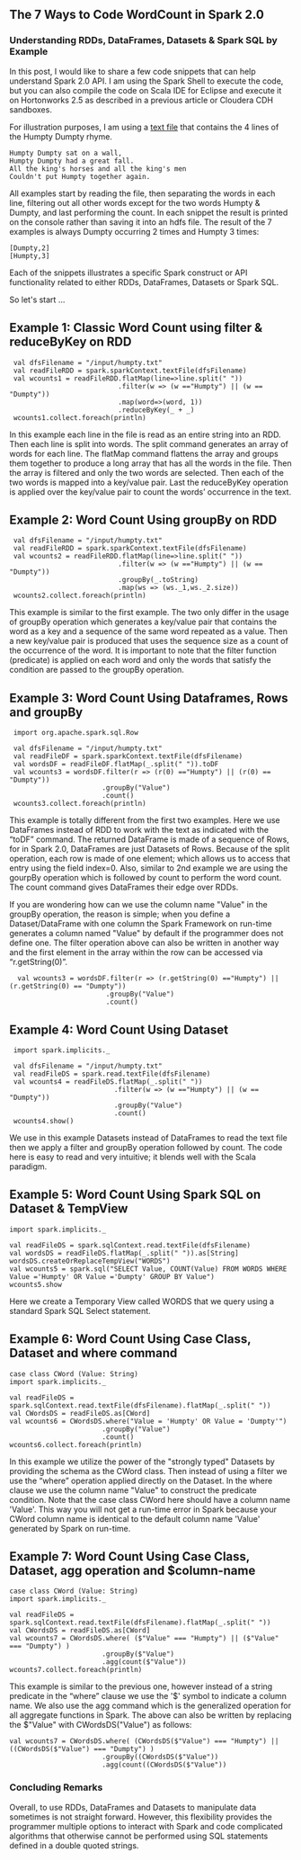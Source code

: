 ## The 7 Ways to Code WordCount in Spark 2.0 
### Understanding RDDs, DataFrames, Datasets & Spark SQL by Example

In this post, I would like to share a few code snippets that can help understand Spark 2.0 API. I am using the Spark Shell to execute the code, but you can also compile the code on Scala IDE for Eclipse and execute it on Hortonworks 2.5 as described in a previous article or Cloudera CDH sandboxes.

For illustration purposes, I am using a [text file](https://github.com/abbas-taher/the-7-ways-wordcount-apache-spark-snippets/edit/master/humpty.txt) that contains the 4 lines of the Humpty Dumpty rhyme. 

    Humpty Dumpty sat on a wall,
    Humpty Dumpty had a great fall.
    All the king's horses and all the king's men
    Couldn't put Humpty together again.

All examples start by reading the file, then separating the words in each line, filtering out all other words except for the two words Humpty & Dumpty, and last performing the count. In each snippet the result is printed on the console rather than saving it into an hdfs file. The result of the 7 examples is always Dumpty occurring 2 times and Humpty 3 times:

    [Dumpty,2]
    [Humpty,3] 

Each of the snippets illustrates a specific Spark construct or API functionality related to either RDDs, DataFrames, Datasets or Spark SQL. 

So let's start ...

## Example 1: Classic Word Count using filter & reduceByKey on RDD
     val dfsFilename = "/input/humpty.txt"
     val readFileRDD = spark.sparkContext.textFile(dfsFilename)
     val wcounts1 = readFileRDD.flatMap(line=>line.split(" "))
                               .filter(w => (w =="Humpty") || (w == "Dumpty"))
                               .map(word=>(word, 1))
                               .reduceByKey(_ + _)
     wcounts1.collect.foreach(println)

In this example each line in the file is read as an entire string into an RDD. Then each line is split into words. The split command generates an array of words for each line. The flatMap command flattens the array and groups them together to produce a long array that has all the words in the file. Then the array is filtered and only the two words are selected. Then each of the two words is mapped into a key/value pair. Last the reduceByKey operation is applied over the key/value pair to count the words’ occurrence in the text. 

## Example 2: Word Count Using groupBy on RDD
     val dfsFilename = "/input/humpty.txt"
     val readFileRDD = spark.sparkContext.textFile(dfsFilename)
     val wcounts2 = readFileRDD.flatMap(line=>line.split(" "))
                               .filter(w => (w =="Humpty") || (w == "Dumpty"))
                               .groupBy(_.toString)
                               .map(ws => (ws._1,ws._2.size))
     wcounts2.collect.foreach(println)

This example is similar to the first example. The two only differ in the usage of groupBy operation which generates a key/value pair that contains the word as a key and a sequence of the same word repeated as a value. Then a new key/value pair is produced that uses the sequence size as a count of the occurrence of the word.  It is important to note that the filter function (predicate) is applied on each word and only the words that satisfy the condition are passed to the groupBy operation.


## Example 3: Word Count Using Dataframes, Rows and groupBy
     import org.apache.spark.sql.Row
     
     val dfsFilename = "/input/humpty.txt"
     val readFileDF = spark.sparkContext.textFile(dfsFilename)
     val wordsDF = readFileDF.flatMap(_.split(" ")).toDF
     val wcounts3 = wordsDF.filter(r => (r(0) =="Humpty") || (r(0) == "Dumpty"))
                           .groupBy("Value")
                           .count()
     wcounts3.collect.foreach(println)

This example is totally different from the first two examples. Here we use DataFrames instead of RDD to work with the text as indicated with the “toDF” command. The returned DataFrame is made of a sequence of Rows, for in Spark 2.0, DataFrames are just Datasets of Rows. Because of the split operation, each row is made of one element; which allows us to access that entry using the field index=0. Also, similar to 2nd example we are using the gourpBy operation which is followed by count to perform the word count. The count command gives DataFrames their edge over RDDs.

If you are wondering how can we use the column name "Value" in the groupBy operation, the reason is simple; when you define a Dataset/DataFrame with one column the Spark Framework on run-time generates a column named "Value" by default if the programmer does not define one. The filter operation above can also be written in another way and the first element in the array within the row can be accessed via “r.getString(0)”.

      val wcounts3 = wordsDF.filter(r => (r.getString(0) =="Humpty") || (r.getString(0) == "Dumpty"))
                            .groupBy("Value")
                            .count()


## Example 4: Word Count Using Dataset 
     import spark.implicits._   

     val dfsFilename = "/input/humpty.txt"
     val readFileDS = spark.read.textFile(dfsFilename)
     val wcounts4 = readFileDS.flatMap(_.split(" "))
                              .filter(w => (w =="Humpty") || (w == "Dumpty"))
                              .groupBy("Value")
                              .count()
     wcounts4.show()

We use in this example Datasets instead of DataFrames to read the text file then we apply a filter and groupBy operation followed by count. The code here is easy to read and very intuitive; it blends well with the Scala paradigm.

## Example 5: Word Count Using Spark SQL on Dataset & TempView
    import spark.implicits._  

    val readFileDS = spark.sqlContext.read.textFile(dfsFilename)
    val wordsDS = readFileDS.flatMap(_.split(" ")).as[String]
    wordsDS.createOrReplaceTempView("WORDS")    
    val wcounts5 = spark.sql("SELECT Value, COUNT(Value) FROM WORDS WHERE Value ='Humpty' OR Value ='Dumpty' GROUP BY Value")
    wcounts5.show

Here we create a Temporary View called WORDS that we query using a standard Spark SQL Select statement.
  
## Example 6: Word Count Using Case Class, Dataset and where command
    case class CWord (Value: String)
    import spark.implicits._  
    
    val readFileDS = spark.sqlContext.read.textFile(dfsFilename).flatMap(_.split(" "))
    val CWordsDS = readFileDS.as[CWord]
    val wcounts6 = CWordsDS.where("Value = 'Humpty' OR Value = 'Dumpty'")
                           .groupBy("Value")
                           .count()
    wcounts6.collect.foreach(println)
   
In this example we utilize the power of the "strongly typed" Datasets by providing the schema as the CWord class. Then instead of using a filter we use the “where” operation applied directly on the Dataset. In the where clause we use the column name "Value" to construct the predicate condition. Note that the case class CWord here should have a column name 'Value'. This way you will not get a run-time error in Spark because your CWord column name is identical to the default column name 'Value' generated by Spark on run-time.

## Example 7: Word Count Using Case Class, Dataset, agg operation and $column-name
    case class CWord (Value: String)
    import spark.implicits._  
    
    val readFileDS = spark.sqlContext.read.textFile(dfsFilename).flatMap(_.split(" "))
    val CWordsDS = readFileDS.as[CWord]
    val wcounts7 = CWordsDS.where( ($"Value" === "Humpty") || ($"Value" === "Dumpty") )
                           .groupBy($"Value")
                           .agg(count($"Value"))
    wcounts7.collect.foreach(println)

This example is similar to the previous one, however instead of a string predicate in the “where” clause we use the '$' symbol to indicate a column name. We also use the agg command which is the generalized operation for all aggregate functions in Spark. The above can also be written by replacing the $"Value" with CWordsDS("Value") as follows:

    val wcounts7 = CWordsDS.where( (CWordsDS($"Value") === "Humpty") || ((CWordsDS($"Value") === "Dumpty") )
                           .groupBy((CWordsDS($"Value"))
                           .agg(count((CWordsDS($"Value"))

### Concluding Remarks
Overall, to use RDDs, DataFrames and Datasets to manipulate data sometimes is not straight forward. However, this flexibility provides the programmer multiple options to interact with Spark and code complicated algorithms that otherwise cannot be performed using SQL statements defined in a double quoted strings.   
